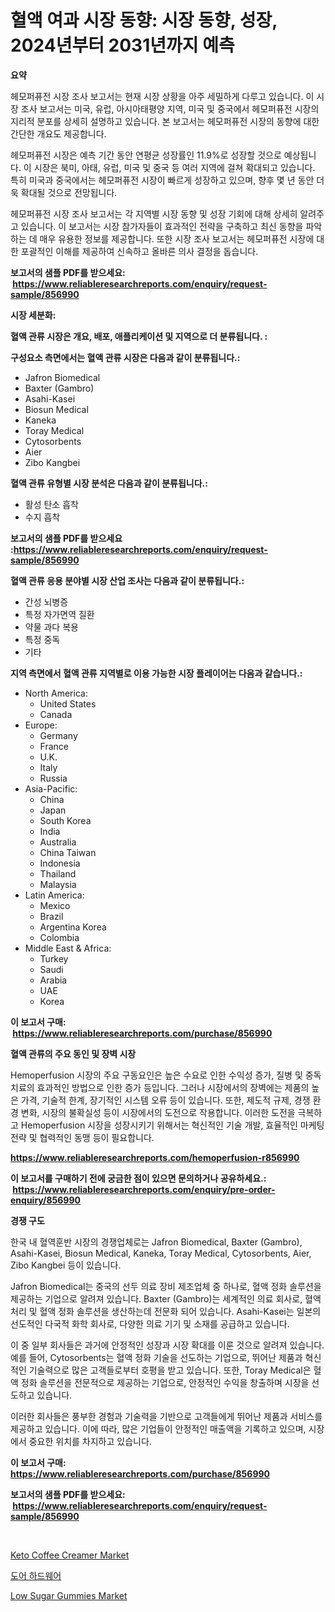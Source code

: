 <p><h1>혈액 여과 시장 동향: 시장 동향, 성장, 2024년부터 2031년까지 예측</h1></p><p><strong>요약</strong></p>
<p><p>헤모퍼퓨전 시장 조사 보고서는 현재 시장 상황을 아주 세밀하게 다루고 있습니다. 이 시장 조사 보고서는 미국, 유럽, 아시아태평양 지역, 미국 및 중국에서 헤모퍼퓨전 시장의 지리적 분포를 상세히 설명하고 있습니다. 본 보고서는 헤모퍼퓨전 시장의 동향에 대한 간단한 개요도 제공합니다. </p><p>헤모퍼퓨전 시장은 예측 기간 동안 연평균 성장률인 11.9%로 성장할 것으로 예상됩니다. 이 시장은 북미, 아태, 유럽, 미국 및 중국 등 여러 지역에 걸쳐 확대되고 있습니다. 특히 미국과 중국에서는 헤모퍼퓨전 시장이 빠르게 성장하고 있으며, 향후 몇 년 동안 더욱 확대될 것으로 전망됩니다.</p><p>헤모퍼퓨전 시장 조사 보고서는 각 지역별 시장 동향 및 성장 기회에 대해 상세히 알려주고 있습니다. 이 보고서는 시장 참가자들이 효과적인 전략을 구축하고 최신 동향을 파악하는 데 매우 유용한 정보를 제공합니다. 또한 시장 조사 보고서는 헤모퍼퓨전 시장에 대한 포괄적인 이해를 제공하여 신속하고 올바른 의사 결정을 돕습니다.</p></p>
<p><strong>보고서의 샘플 PDF를 받으세요: &nbsp;<a href="https://www.reliableresearchreports.com/enquiry/request-sample/856990">https://www.reliableresearchreports.com/enquiry/request-sample/856990</a></strong></p>
<p><strong>시장 세분화:</strong></p>
<p><strong> 혈액 관류 시장은 개요, 배포, 애플리케이션 및 지역으로 더 분류됩니다. :</strong></p>
<p><strong>구성요소 측면에서는 혈액 관류 시장은 다음과 같이 분류됩니다.:</strong></p>
<p><ul><li>Jafron Biomedical</li><li>Baxter (Gambro)</li><li>Asahi-Kasei</li><li>Biosun Medical</li><li>Kaneka</li><li>Toray Medical</li><li>Cytosorbents</li><li>Aier</li><li>Zibo Kangbei</li></ul></p>
<p><strong> 혈액 관류 유형별 시장 분석은 다음과 같이 분류됩니다.:</strong></p>
<p><ul><li>활성 탄소 흡착</li><li>수지 흡착</li></ul></p>
<p><strong>보고서의 샘플 PDF를 받으세요 :<a href="https://www.reliableresearchreports.com/enquiry/request-sample/856990">https://www.reliableresearchreports.com/enquiry/request-sample/856990</a></strong></p>
<p><strong> 혈액 관류 응용 분야별 시장 산업 조사는 다음과 같이 분류됩니다.:</strong></p>
<p><ul><li>간성 뇌병증</li><li>특정 자가면역 질환</li><li>약물 과다 복용</li><li>특정 중독</li><li>기타</li></ul></p>
<p><strong>지역 측면에서 혈액 관류 지역별로 이용 가능한 시장 플레이어는 다음과 같습니다.:</strong></p>
<p><ul>
    <li>
        North America:
        <ul>
            <li>United States</li>
            <li>Canada</li>
        </ul>
    </li>
    <li>
        Europe:
        <ul>
            <li>Germany</li>
            <li>France</li>
            <li>U.K.</li>
            <li>Italy</li>
            <li>Russia</li>
        </ul>
    </li>
    <li>
        Asia-Pacific:
        <ul>
            <li>China</li>
            <li>Japan</li>
            <li>South Korea</li>
            <li>India</li>
            <li>Australia</li>
            <li>China Taiwan</li>
            <li>Indonesia</li>
            <li>Thailand</li>
            <li>Malaysia</li>
        </ul>
    </li>
    <li>
        Latin America:
        <ul>
            <li>Mexico</li>
            <li>Brazil</li>
            <li>Argentina Korea</li>
            <li>Colombia</li>
        </ul>
    </li>
    <li>
        Middle East & Africa:
        <ul>
            <li>Turkey</li>
            <li>Saudi</li>
            <li>Arabia</li>
            <li>UAE</li>
            <li>Korea</li>
        </ul>
    </li>
    </ul></p>
<p><strong>이 보고서 구매: &nbsp;<a href="https://www.reliableresearchreports.com/purchase/856990">https://www.reliableresearchreports.com/purchase/856990</a></strong></p>
<p><strong>혈액 관류의 주요 동인 및 장벽 시장</strong></p>
<p><p>Hemoperfusion 시장의 주요 구동요인은 높은 수요로 인한 수익성 증가, 질병 및 중독 치료의 효과적인 방법으로 인한 증가 등입니다. 그러나 시장에서의 장벽에는 제품의 높은 가격, 기술적 한계, 장기적인 시스템 오류 등이 있습니다. 또한, 제도적 규제, 경쟁 환경 변화, 시장의 불확실성 등이 시장에서의 도전으로 작용합니다. 이러한 도전을 극복하고 Hemoperfusion 시장을 성장시키기 위해서는 혁신적인 기술 개발, 효율적인 마케팅 전략 및 협력적인 동맹 등이 필요합니다.</p></p>
<p><strong><a href="https://www.reliableresearchreports.com/hemoperfusion-r856990">https://www.reliableresearchreports.com/hemoperfusion-r856990</a></strong></p>
<p><strong>이 보고서를 구매하기 전에 궁금한 점이 있으면 문의하거나 공유하세요.: &nbsp;<a href="https://www.reliableresearchreports.com/enquiry/pre-order-enquiry/856990">https://www.reliableresearchreports.com/enquiry/pre-order-enquiry/856990</a></strong></p>
<p><strong>경쟁 구도</strong></p>
<p><p>한국 내 혈역훈반 시장의 경쟁업체로는 Jafron Biomedical, Baxter (Gambro), Asahi-Kasei, Biosun Medical, Kaneka, Toray Medical, Cytosorbents, Aier, Zibo Kangbei 등이 있습니다. </p><p>Jafron Biomedical는 중국의 선두 의료 장비 제조업체 중 하나로, 혈액 정화 솔루션을 제공하는 기업으로 알려져 있습니다. Baxter (Gambro)는 세계적인 의료 회사로, 혈액 처리 및 혈액 정화 솔루션을 생산하는데 전문화 되어 있습니다. Asahi-Kasei는 일본의 선도적인 다국적 화학 회사로, 다양한 의료 기기 및 소재를 공급하고 있습니다.</p><p>이 중 일부 회사들은 과거에 안정적인 성장과 시장 확대를 이룬 것으로 알려져 있습니다. 예를 들어, Cytosorbents는 혈액 정화 기술을 선도하는 기업으로, 뛰어난 제품과 혁신적인 기술력으로 많은 고객들로부터 호평을 받고 있습니다. 또한, Toray Medical은 혈액 정화 솔루션을 전문적으로 제공하는 기업으로, 안정적인 수익을 창출하며 시장을 선도하고 있습니다.</p><p>이러한 회사들은 풍부한 경험과 기술력을 기반으로 고객들에게 뛰어난 제품과 서비스를 제공하고 있습니다. 이에 따라, 많은 기업들이 안정적인 매출액을 기록하고 있으며, 시장에서 중요한 위치를 차지하고 있습니다.</p></p>
<p><strong>이 보고서 구매: &nbsp; <a href="https://www.reliableresearchreports.com/purchase/856990">https://www.reliableresearchreports.com/purchase/856990</a></strong></p>
<p><strong>보고서의 샘플 PDF를 받으세요: &nbsp;<a href="https://www.reliableresearchreports.com/enquiry/request-sample/856990">https://www.reliableresearchreports.com/enquiry/request-sample/856990</a></strong><strong></strong></p>
<p>&nbsp;</p>
<p><p><a href="https://github.com/NorbertYates/Market-Research-Report-List-4/blob/main/keto-coffee-creamer-market.md">Keto Coffee Creamer Market</a></p><p><a href="https://github.com/crfsywufhm81415/Market-Research-Report-List-1/blob/main/178792516947.md">도어 하드웨어</a></p><p><a href="https://github.com/prosalinda88/Market-Research-Report-List-3/blob/main/low-sugar-gummies-market.md">Low Sugar Gummies Market</a></p></p>